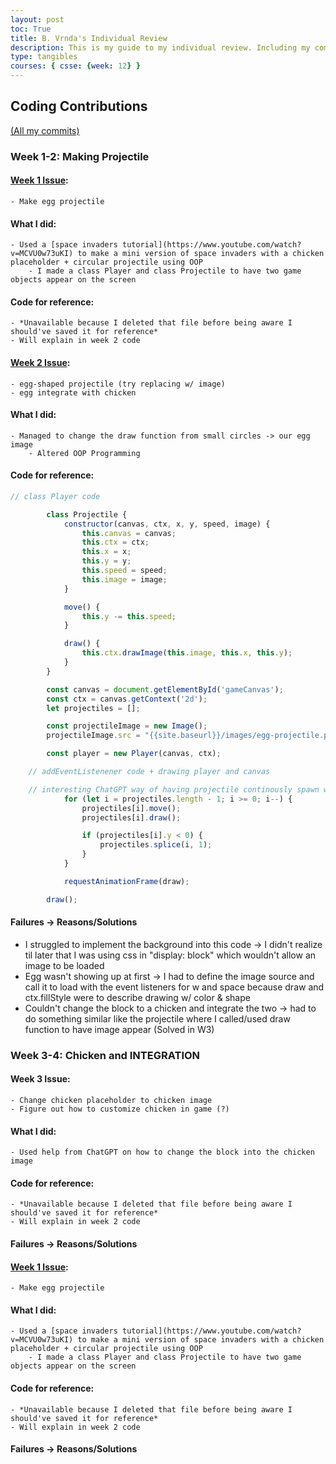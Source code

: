 ```yaml
---
layout: post
toc: True
title: B. Vrnda's Individual Review
description: This is my guide to my individual review. Including my commits, code, experiments, and problems w/ their solutions to show my general progress.
type: tangibles
courses: { csse: {week: 12} } 
---
```


<!--
How I wanna structure it:

- Each file has:
    - link to commit + issue 
    - purpose of the file
    - what code I used (i.e. JS OOP -> to have two separate objects)
    - fails
    - solutions + what I learned 

- Conclusion:
    - what I developed over the tri
    - general learnings

-->

## Coding Contributions

[(All my commits)](https://github.com/kaylale124/final-game/commits?author=BVrndaKanhye)

### Week 1-2: Making Projectile

#### [Week 1 Issue](https://github.com/kaylale124/final-game/issues/1#issue-1933785897): 
    - Make egg projectile 

#### What I did:
    - Used a [space invaders tutorial](https://www.youtube.com/watch?v=MCVU0w73uKI) to make a mini version of space invaders with a chicken placeholder + circular projectile using OOP
        - I made a class Player and class Projectile to have two game objects appear on the screen

#### Code for reference:
    - *Unavailable because I deleted that file before being aware I should've saved it for reference*
    - Will explain in week 2 code

#### [Week 2 Issue](https://github.com/kaylale124/final-game/issues/1#issue-1933785897): 
    - egg-shaped projectile (try replacing w/ image)
    - egg integrate with chicken

#### What I did:
    - Managed to change the draw function from small circles -> our egg image
        - Altered OOP Programming

#### Code for reference:

````js
// class Player code

        class Projectile {
            constructor(canvas, ctx, x, y, speed, image) {
                this.canvas = canvas;
                this.ctx = ctx;
                this.x = x;
                this.y = y;
                this.speed = speed;
                this.image = image;
            }

            move() {
                this.y -= this.speed;
            }

            draw() {
                this.ctx.drawImage(this.image, this.x, this.y);
            }
        }

        const canvas = document.getElementById('gameCanvas');
        const ctx = canvas.getContext('2d');
        let projectiles = [];

        const projectileImage = new Image();
        projectileImage.src = "{{site.baseurl}}/images/egg-projectile.png";

        const player = new Player(canvas, ctx);

    // addEventListenener code + drawing player and canvas

    // interesting ChatGPT way of having projectile continously spawn w/out woNKY
            for (let i = projectiles.length - 1; i >= 0; i--) {
                projectiles[i].move();
                projectiles[i].draw();

                if (projectiles[i].y < 0) {
                    projectiles.splice(i, 1);
                }
            }

            requestAnimationFrame(draw);

        draw();
````

#### Failures -> Reasons/Solutions
- I struggled to implement the background into this code ->  I didn't realize til later that I was using css in "display: block" which wouldn't allow an image to be loaded
- Egg wasn't showing up at first -> I had to define the image source and call it to load with the event listeners for w and space because draw and ctx.fillStyle were to describe drawing w/ color & shape
- Couldn't change the block to a chicken and integrate the two -> had to do something similar like the projectile where I called/used draw function to have image appear (Solved in W3)

### Week 3-4: Chicken and INTEGRATION

#### Week 3 Issue:
    - Change chicken placeholder to chicken image
    - Figure out how to customize chicken in game (?)

#### What I did:
    - Used help from ChatGPT on how to change the block into the chicken image

#### Code for reference:
    - *Unavailable because I deleted that file before being aware I should've saved it for reference*
    - Will explain in week 2 code

#### Failures -> Reasons/Solutions

#### [Week 1 Issue](https://github.com/kaylale124/final-game/issues/1#issue-1933785897): 
    - Make egg projectile 

#### What I did:
    - Used a [space invaders tutorial](https://www.youtube.com/watch?v=MCVU0w73uKI) to make a mini version of space invaders with a chicken placeholder + circular projectile using OOP
        - I made a class Player and class Projectile to have two game objects appear on the screen

#### Code for reference:
    - *Unavailable because I deleted that file before being aware I should've saved it for reference*
    - Will explain in week 2 code

#### Failures -> Reasons/Solutions


<!--
````js
code here
````
-->